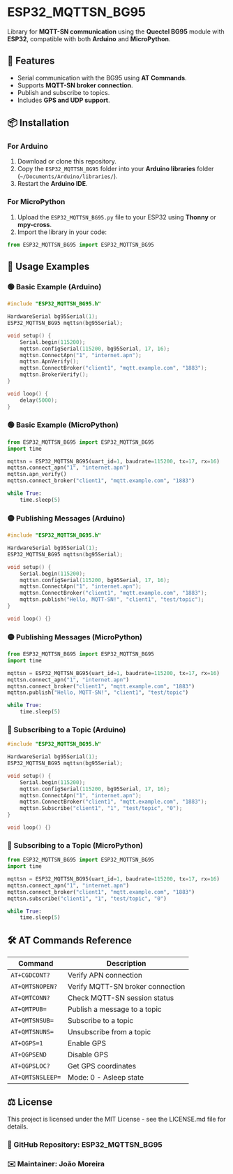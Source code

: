 # ESP32_MQTTSN_BG95

Library for **MQTT-SN communication** using the **Quectel BG95** module with **ESP32**, compatible with both **Arduino** and **MicroPython**.

## 🚀 Features
- Serial communication with the BG95 using **AT Commands**.
- Supports **MQTT-SN broker connection**.
- Publish and subscribe to topics.
- Includes **GPS and UDP support**.

## 📦 Installation

### For **Arduino**
1. Download or clone this repository.
2. Copy the `ESP32_MQTTSN_BG95` folder into your **Arduino libraries** folder (`~/Documents/Arduino/libraries/`).
3. Restart the **Arduino IDE**.

### For **MicroPython**
1. Upload the `ESP32_MQTTSN_BG95.py` file to your ESP32 using **Thonny** or **mpy-cross**.
2. Import the library in your code:

```python
from ESP32_MQTTSN_BG95 import ESP32_MQTTSN_BG95
```
## 📖 Usage Examples
### 🟢 Basic Example (Arduino)

```c++
#include "ESP32_MQTTSN_BG95.h"

HardwareSerial bg95Serial(1);
ESP32_MQTTSN_BG95 mqttsn(bg95Serial);

void setup() {
    Serial.begin(115200);
    mqttsn.configSerial(115200, bg95Serial, 17, 16);
    mqttsn.ConnectApn("1", "internet.apn");
    mqttsn.ApnVerify();
    mqttsn.ConnectBroker("client1", "mqtt.example.com", "1883");
    mqttsn.BrokerVerify();
}

void loop() {
    delay(5000);
}
```

### 🟢 Basic Example (MicroPython)

```python
from ESP32_MQTTSN_BG95 import ESP32_MQTTSN_BG95
import time

mqttsn = ESP32_MQTTSN_BG95(uart_id=1, baudrate=115200, tx=17, rx=16)
mqttsn.connect_apn("1", "internet.apn")
mqttsn.apn_verify()
mqttsn.connect_broker("client1", "mqtt.example.com", "1883")

while True:
    time.sleep(5)
```
### 🟡 Publishing Messages (Arduino)
```c++
#include "ESP32_MQTTSN_BG95.h"

HardwareSerial bg95Serial(1);
ESP32_MQTTSN_BG95 mqttsn(bg95Serial);

void setup() {
    Serial.begin(115200);
    mqttsn.configSerial(115200, bg95Serial, 17, 16);
    mqttsn.ConnectApn("1", "internet.apn");
    mqttsn.ConnectBroker("client1", "mqtt.example.com", "1883");
    mqttsn.publish("Hello, MQTT-SN!", "client1", "test/topic");
}

void loop() {}
```
### 🟡 Publishing Messages (MicroPython)
```python
from ESP32_MQTTSN_BG95 import ESP32_MQTTSN_BG95
import time

mqttsn = ESP32_MQTTSN_BG95(uart_id=1, baudrate=115200, tx=17, rx=16)
mqttsn.connect_apn("1", "internet.apn")
mqttsn.connect_broker("client1", "mqtt.example.com", "1883")
mqttsn.publish("Hello, MQTT-SN!", "client1", "test/topic")

while True:
    time.sleep(5)
```
### 🔵 Subscribing to a Topic (Arduino)
```c++
#include "ESP32_MQTTSN_BG95.h"

HardwareSerial bg95Serial(1);
ESP32_MQTTSN_BG95 mqttsn(bg95Serial);

void setup() {
    Serial.begin(115200);
    mqttsn.configSerial(115200, bg95Serial, 17, 16);
    mqttsn.ConnectApn("1", "internet.apn");
    mqttsn.ConnectBroker("client1", "mqtt.example.com", "1883");
    mqttsn.Subscribe("client1", "1", "test/topic", "0");
}

void loop() {}
```
### 🔵 Subscribing to a Topic (MicroPython)
```python
from ESP32_MQTTSN_BG95 import ESP32_MQTTSN_BG95
import time

mqttsn = ESP32_MQTTSN_BG95(uart_id=1, baudrate=115200, tx=17, rx=16)
mqttsn.connect_apn("1", "internet.apn")
mqttsn.connect_broker("client1", "mqtt.example.com", "1883")
mqttsn.subscribe("client1", "1", "test/topic", "0")

while True:
    time.sleep(5)
```


## 🛠 AT Commands Reference

| **Command**          | **Description**                                             |
|----------------------|-------------------------------------------------------------|
| `AT+CGDCONT?`        | Verify APN connection                                       |
| `AT+QMTSNOPEN?`      | Verify MQTT-SN broker connection                            |
| `AT+QMTCONN?`        | Check MQTT-SN session status                                |
| `AT+QMTPUB=`         | Publish a message to a topic                                |
| `AT+QMTSNSUB=`       | Subscribe to a topic                                        |
| `AT+QMTSNUNS=`       | Unsubscribe from a topic                                    |
| `AT+QGPS=1`          | Enable GPS                                                  |
| `AT+QGPSEND`         | Disable GPS                                                 |
| `AT+QGPSLOC?`        | Get GPS coordinates                                         |
| `AT+QMTSNSLEEP=`     | Mode: 0 - Asleep state  | 1 - Awake state 2 - Active state  |


## ⚖ License
This project is licensed under the MIT License - see the LICENSE.md file for details.

### 🔗 GitHub Repository: ESP32_MQTTSN_BG95

### ✉️ Maintainer: João Moreira
